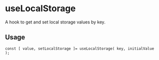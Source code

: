 # useLocalStorage
A hook to get and set local storage values by key.

## Usage
```
const [ value, setLocalStorage ]= useLocalStorage( key, initialValue );
```